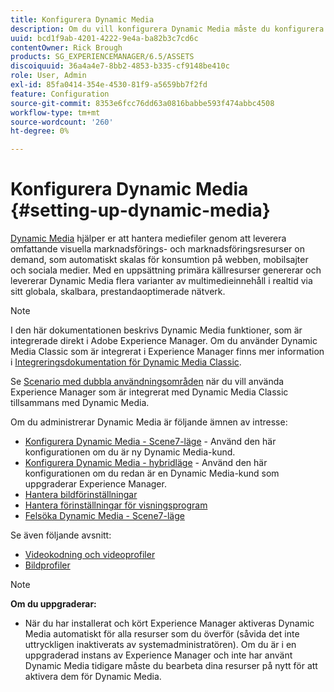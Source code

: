 ```yaml
---
title: Konfigurera Dynamic Media
description: Om du vill konfigurera Dynamic Media måste du konfigurera Dynamic Media och hantera bild- och visningsförinställningar.
uuid: bcd1f9ab-4201-4222-9e4a-ba82b3c7cd6c
contentOwner: Rick Brough
products: SG_EXPERIENCEMANAGER/6.5/ASSETS
discoiquuid: 36a4a4e7-8bb2-4853-b335-cf9148be410c
role: User, Admin
exl-id: 85fa0414-354e-4530-81f9-a5659bb7f2fd
feature: Configuration
source-git-commit: 8353e6fcc76dd63a0816babbe593f474abbc4508
workflow-type: tm+mt
source-wordcount: '260'
ht-degree: 0%

---
```


# Konfigurera Dynamic Media {#setting-up-dynamic-media}

[Dynamic Media](https://business.adobe.com/products/experience-manager/assets/dynamic-media.html) hjälper er att hantera mediefiler genom att leverera omfattande visuella marknadsförings- och marknadsföringsresurser on demand, som automatiskt skalas för konsumtion på webben, mobilsajter och sociala medier. Med en uppsättning primära källresurser genererar och levererar Dynamic Media flera varianter av multimedieinnehåll i realtid via sitt globala, skalbara, prestandaoptimerade nätverk.

>[!NOTE]
>
>I den här dokumentationen beskrivs Dynamic Media funktioner, som är integrerade direkt i Adobe Experience Manager. Om du använder Dynamic Media Classic som är integrerat i Experience Manager finns mer information i [Integreringsdokumentation för Dynamic Media Classic](/help/sites-administering/scene7.md).
>
>Se [Scenario med dubbla användningsområden](/help/sites-administering/scene7.md#dual-use-scenario) när du vill använda Experience Manager som är integrerat med Dynamic Media Classic tillsammans med Dynamic Media.

Om du administrerar Dynamic Media är följande ämnen av intresse:

* [Konfigurera Dynamic Media - Scene7-läge](config-dms7.md) - Använd den här konfigurationen om du är ny Dynamic Media-kund.
* [Konfigurera Dynamic Media - hybridläge](config-dynamic.md) - Använd den här konfigurationen om du redan är en Dynamic Media-kund som uppgraderar Experience Manager.
* [Hantera bildförinställningar](managing-image-presets.md)
* [Hantera förinställningar för visningsprogram](managing-viewer-presets.md)
* [Felsöka Dynamic Media - Scene7-läge](troubleshoot-dms7.md)

Se även följande avsnitt:

* [Videokodning och videoprofiler](video-profiles.md)
* [Bildprofiler](image-profiles.md)

>[!NOTE]
>
>**Om du uppgraderar:**
>
>* När du har installerat och kört Experience Manager aktiveras Dynamic Media automatiskt för alla resurser som du överför (såvida det inte uttryckligen inaktiverats av systemadministratören). Om du är i en uppgraderad instans av Experience Manager och inte har använt Dynamic Media tidigare måste du bearbeta dina resurser på nytt för att aktivera dem för Dynamic Media.



